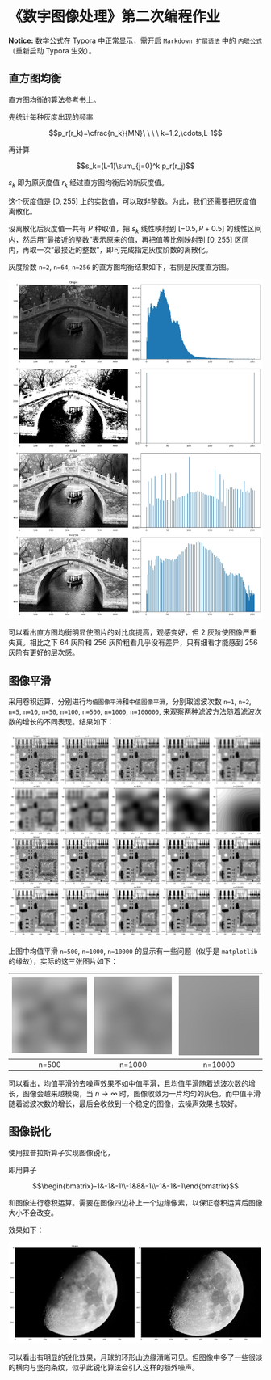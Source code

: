 # 《数字图像处理》第二次编程作业

**Notice:** 数学公式在 Typora 中正常显示，需开启 `Markdown 扩展语法` 中的 `内联公式` （重新启动 Typora 生效）。

## 直方图均衡

直方图均衡的算法参考书上。

先统计每种灰度出现的频率

$$p_r(r_k)=\cfrac{n_k}{MN}\ \ \ \ k=1,2,\cdots,L-1$$

再计算

$$s_k=(L-1)\sum_{j=0}^k p_r(r_j)$$

$s_k$ 即为原灰度值 $r_k$ 经过直方图均衡后的新灰度值。

这个灰度值是 $[0,255]$ 上的实数值，可以取非整数。为此，我们还需要把灰度值离散化。

设离散化后灰度值一共有 $P$ 种取值，把 $s_k$ 线性映射到 $[-0.5, P+0.5]$ 的线性区间内，然后用“最接近的整数”表示原来的值，再把值等比例映射到 $[0,255]$ 区间内，再取一次“最接近的整数”，即可完成指定灰度阶数的离散化。

灰度阶数 `n=2`, `n=64`, `n=256` 的直方图均衡结果如下，右侧是灰度直方图。

![](pic/bridge_show.jpg)

可以看出直方图均衡明显使图片的对比度提高，观感变好，但 2 灰阶使图像严重失真。相比之下 64 灰阶和 256 灰阶粗看几乎没有差异，只有细看才能感到 256 灰阶有更好的层次感。

## 图像平滑

采用卷积运算，分别进行`均值图像平滑`和`中值图像平滑`，分别取滤波次数 `n=1`, `n=2`, `n=5`, `n=10`, `n=50`, `n=100`, `n=500`, `n=1000`, `n=100000`, 来观察两种滤波方法随着滤波次数的增长的不同表现。结果如下：

![](pic/circuit_show.jpg)

上图中均值平滑 `n=500`, `n=1000`, `n=10000` 的显示有一些问题（似乎是 `matplotlib` 的缘故），实际的这三张图片如下：

| ![](result/circuit_mean_filtering_500.jpg) | ![](result/circuit_mean_filtering_1000.jpg) | ![](result/circuit_mean_filtering_10000.jpg) |
| :----------------------------------------: | :-----------------------------------------: | :------------------------------------------: |
|                   n=500                    |                   n=1000                    |                   n=10000                    |

可以看出，均值平滑的去噪声效果不如中值平滑，且均值平滑随着滤波次数的增长，图像会越来越模糊，当 $n\to\infty$ 时，图像收敛为一片均匀的灰色。而中值平滑随着滤波次数的增长，最后会收敛到一个稳定的图像，去噪声效果也较好。

## 图像锐化

使用拉普拉斯算子实现图像锐化，

即用算子

$$\begin{bmatrix}-1&-1&-1\\-1&8&-1\\-1&-1&-1\end{bmatrix}$$

和图像进行卷积运算。需要在图像四边补上一个边缘像素，以保证卷积运算后图像大小不会改变。

效果如下：

![](pic/moon_show.jpg)

可以看出有明显的锐化效果，月球的环形山边缘清晰可见。但图像中多了一些很淡的横向与竖向条纹，似乎此锐化算法会引入这样的额外噪声。
